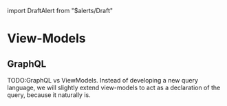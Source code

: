 import DraftAlert from "$alerts/Draft"

<DraftAlert />

# View-Models

## GraphQL
TODO:GraphQL vs ViewModels. Instead of developing a new query language, we will
slightly extend view-models to act as a declaration of the query, because it
naturally is.
